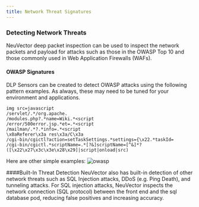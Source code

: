 ```yaml
---
title: Network Threat Signatures
---
```


### Detecting Network Threats
NeuVector deep packet inspection can be used to inspect the network packets and payload for attacks such as those in the OWASP Top 10 and those commonly used in Web Application Firewalls (WAFs).

#### OWASP Signatures
DLP Sensors can be created to detect OWASP attacks using the following pattern examples. As always, these may need to be tuned for your environment and applications.

```
img src=javascript
/servlet/.*/org.apache.
/modules.php?.*name=Wiki.*<script
/error/500error.jsp.*et=.*<script
/mailman/.*?.*info=.*<script
\x0aReferer\x3a res\x3a/C\x3a
/cgi-bin/cgictl?action=setTaskSettings.*settings={\x22.*taskId=
/cgi-bin/cgictl.*scriptName=.*[?&]scriptName=[^&]*?([\x22\x27\x3c\x3e\x28\x29]|script|onload|src)
```


Here are other simple examples:
![owasp](/img/05.policy/10.threats/owasp_top10_dlp.png)

####Built-In Threat Detection
NeuVector also has built-in detection of other network threats such as SQL Injection attacks, DDoS (e.g. Ping Death), and tunneling attacks. For SQL injection attacks, NeuVector inspects the network connection (SQL protocol) between the front end and the sql database pod, reducing false positives and increasing accuracy.